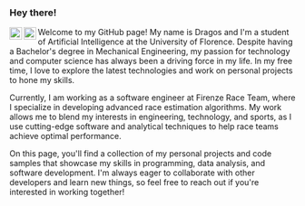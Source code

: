 

### Hey there! 
<a href="https://www.instagram.com/dragos.tanasa/?next=%2F">
  <img align="left" alt="Dragos's Instagram" width="22px" src="https://raw.githubusercontent.com/hussainweb/hussainweb/main/icons/instagram.png" />
</a>

<a href="https://www.linkedin.com/in/dragostanasa/">
  <img align="left" alt="Dragos's LinkedIN" width="22px" src="https://raw.githubusercontent.com/peterthehan/peterthehan/master/assets/linkedin.svg" />
</a>

Welcome to my GitHub page! My name is Dragos and I'm a student of Artificial Intelligence at the University of Florence. Despite having a Bachelor's degree in Mechanical Engineering, my passion for technology and computer science has always been a driving force in my life. In my free time, I love to explore the latest technologies and work on personal projects to hone my skills.

Currently, I am working as a software engineer at Firenze Race Team, where I specialize in developing advanced race estimation algorithms. My work allows me to blend my interests in engineering, technology, and sports, as I use cutting-edge software and analytical techniques to help race teams achieve optimal performance.

On this page, you'll find a collection of my personal projects and code samples that showcase my skills in programming, data analysis, and software development. I'm always eager to collaborate with other developers and learn new things, so feel free to reach out if you're interested in working together!

